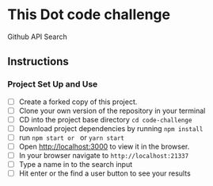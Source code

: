 # This Dot code challenge

Github API Search

## Instructions

### Project Set Up and Use

- [ ] Create a forked copy of this project.
- [ ] Clone your own version of the repository in your terminal
- [ ] CD into the project base directory `cd code-challenge`
- [ ] Download project dependencies by running `npm install`
- [ ]  run `npm start or ` or `yarn start`
- [ ] Open [http://localhost:3000](http://localhost:3000) to view it in the browser.
- [ ] In your browser navigate to `http://localhost:21337`
- [ ] Type a name in to the search input
- [ ] Hit enter or the find a user button to see your results
